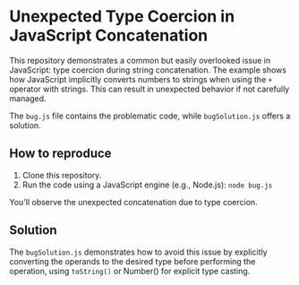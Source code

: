 # Unexpected Type Coercion in JavaScript Concatenation

This repository demonstrates a common but easily overlooked issue in JavaScript: type coercion during string concatenation.  The example shows how JavaScript implicitly converts numbers to strings when using the `+` operator with strings. This can result in unexpected behavior if not carefully managed.

The `bug.js` file contains the problematic code, while `bugSolution.js` offers a solution.

## How to reproduce

1. Clone this repository.
2. Run the code using a JavaScript engine (e.g., Node.js): `node bug.js`

You'll observe the unexpected concatenation due to type coercion.

## Solution

The `bugSolution.js` demonstrates how to avoid this issue by explicitly converting the operands to the desired type before performing the operation, using `toString()` or Number() for explicit type casting.